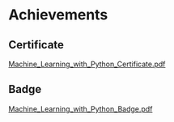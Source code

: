 

# Achievements
## Certificate
[Machine_Learning_with_Python_Certificate.pdf](https://prod-files-secure.s3.us-west-2.amazonaws.com/03e82b26-cccb-4906-bb56-adabcbdc0655/0f35a87e-0c16-48ac-af62-4e4cc34c6a19/Machine_Learning_with_Python_Certificate.pdf?X-Amz-Algorithm=AWS4-HMAC-SHA256&X-Amz-Content-Sha256=UNSIGNED-PAYLOAD&X-Amz-Credential=ASIAZI2LB466VWLISNLF%2F20250201%2Fus-west-2%2Fs3%2Faws4_request&X-Amz-Date=20250201T171234Z&X-Amz-Expires=3600&X-Amz-Security-Token=IQoJb3JpZ2luX2VjEM7%2F%2F%2F%2F%2F%2F%2F%2F%2F%2FwEaCXVzLXdlc3QtMiJHMEUCIEYLqwfHhIf4jX5HDtQRaGPR%2F149d87bItVQhdlYII3FAiEA%2FUlTR886K1j%2B7Ugt1Fx%2B%2FqeuuNZDrQICaRpctIHda78qiAQI1%2F%2F%2F%2F%2F%2F%2F%2F%2F%2F%2FARAAGgw2Mzc0MjMxODM4MDUiDLTRNrX4VuzQM5N5WircAzKF7OgMYblBSiTIteYutB%2F6xLMSHvPKCJrOZDUrOfavZ5hMgRueIv76l6aLkiL7m5AB82XNEyvx0oMZ8I9FtOsBJA1Hbg%2FTbZvquAYJYkgzePRGDPmxIHIYx5gTDgFS8CihlXE7OBQXrQCH9BzYTsAK3JwslGbewEmdQkE5a9yc2Al4FVwD6F9ehfm%2FG3i9%2FmcBFBiAEw65FajJMeXujqoXaAYnASxSRMKcDG%2FUZsZKiosvJbAZBPvhmm6R2K1y2c0D0qqhwT7h%2BS%2FHg9CDCJh13FySxnzRWJQdDC2IviuBBGGiES5eBSDKvlK15KDW9b8YS6CLL9aZQ%2BCTQtZ77MpMr4Paf2VK8bsgQP950rmir4z3Wc0MVzx6cUntSj5jYsUSeRgrci0x9S8RTE2L3AaJMAvF%2F5bBVSkARUF%2FDnnK38NzDa23x7eDLL0HY%2BuPvwGbC%2FMJA%2BH%2FSVXCTKB6eReKwaiXkVbj7kCgipWH9E5ETBK0kRr274DZjE91GmNefjBoAok1q1MtrqGsNEorzNF56AUP3Fe7fDlj1YfiuKHxm%2Ftz7sPQ6ws7nWhnpBKJkP5MNs8%2FNYBUz1GtOR99jvVSudN3ut31ONDkgibgb3lLFSA4Aonii5WwQCb%2BMK3G%2BLwGOqUB0kQf%2BHf3yJROkbrUFomHxeK2JR1wla3OhJ2ivvHP1abc8Qu7WIGRtzi9TBp0sMmu20FYVrB%2BpFtnwl6NBRK%2Fs5%2FFCDh31n5UK6ktdJ2MNW5DXHhTdAbv50DF65J%2Fn0XwMlchK5HVXnBT16UOzQB8Ax6vfW7%2F%2BUXsu0OARWWoxcHpDt5ACdHnpQAAYmJT0ChwrXdXmh0QCUs2N8K9JJ9dKNmiU%2Bm%2F&X-Amz-Signature=9d69b6e66faf7e4d453439db4e85570a21ce83b5f0a3a1f513268a8050509832&X-Amz-SignedHeaders=host&x-id=GetObject)
## Badge
[Machine_Learning_with_Python_Badge.pdf](https://prod-files-secure.s3.us-west-2.amazonaws.com/03e82b26-cccb-4906-bb56-adabcbdc0655/ff622a22-73d6-44e3-9c7b-e89a8e61b7aa/Machine_Learning_with_Python_Badge.pdf?X-Amz-Algorithm=AWS4-HMAC-SHA256&X-Amz-Content-Sha256=UNSIGNED-PAYLOAD&X-Amz-Credential=ASIAZI2LB466VWLISNLF%2F20250201%2Fus-west-2%2Fs3%2Faws4_request&X-Amz-Date=20250201T171234Z&X-Amz-Expires=3600&X-Amz-Security-Token=IQoJb3JpZ2luX2VjEM7%2F%2F%2F%2F%2F%2F%2F%2F%2F%2FwEaCXVzLXdlc3QtMiJHMEUCIEYLqwfHhIf4jX5HDtQRaGPR%2F149d87bItVQhdlYII3FAiEA%2FUlTR886K1j%2B7Ugt1Fx%2B%2FqeuuNZDrQICaRpctIHda78qiAQI1%2F%2F%2F%2F%2F%2F%2F%2F%2F%2F%2FARAAGgw2Mzc0MjMxODM4MDUiDLTRNrX4VuzQM5N5WircAzKF7OgMYblBSiTIteYutB%2F6xLMSHvPKCJrOZDUrOfavZ5hMgRueIv76l6aLkiL7m5AB82XNEyvx0oMZ8I9FtOsBJA1Hbg%2FTbZvquAYJYkgzePRGDPmxIHIYx5gTDgFS8CihlXE7OBQXrQCH9BzYTsAK3JwslGbewEmdQkE5a9yc2Al4FVwD6F9ehfm%2FG3i9%2FmcBFBiAEw65FajJMeXujqoXaAYnASxSRMKcDG%2FUZsZKiosvJbAZBPvhmm6R2K1y2c0D0qqhwT7h%2BS%2FHg9CDCJh13FySxnzRWJQdDC2IviuBBGGiES5eBSDKvlK15KDW9b8YS6CLL9aZQ%2BCTQtZ77MpMr4Paf2VK8bsgQP950rmir4z3Wc0MVzx6cUntSj5jYsUSeRgrci0x9S8RTE2L3AaJMAvF%2F5bBVSkARUF%2FDnnK38NzDa23x7eDLL0HY%2BuPvwGbC%2FMJA%2BH%2FSVXCTKB6eReKwaiXkVbj7kCgipWH9E5ETBK0kRr274DZjE91GmNefjBoAok1q1MtrqGsNEorzNF56AUP3Fe7fDlj1YfiuKHxm%2Ftz7sPQ6ws7nWhnpBKJkP5MNs8%2FNYBUz1GtOR99jvVSudN3ut31ONDkgibgb3lLFSA4Aonii5WwQCb%2BMK3G%2BLwGOqUB0kQf%2BHf3yJROkbrUFomHxeK2JR1wla3OhJ2ivvHP1abc8Qu7WIGRtzi9TBp0sMmu20FYVrB%2BpFtnwl6NBRK%2Fs5%2FFCDh31n5UK6ktdJ2MNW5DXHhTdAbv50DF65J%2Fn0XwMlchK5HVXnBT16UOzQB8Ax6vfW7%2F%2BUXsu0OARWWoxcHpDt5ACdHnpQAAYmJT0ChwrXdXmh0QCUs2N8K9JJ9dKNmiU%2Bm%2F&X-Amz-Signature=668ca871c15bdc92b01273768bcd6fc1ec6ce30fafc55009c5a66b0059793ac7&X-Amz-SignedHeaders=host&x-id=GetObject)